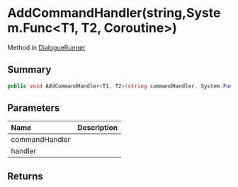 # AddCommandHandler(string,System.Func<T1, T2, Coroutine>)

Method in [DialogueRunner](/api/csharp/yarn.unity.dialoguerunner.md)

## Summary



```csharp
public void AddCommandHandler<T1, T2>(string commandHandler, System.Func<T1, T2, Coroutine> handler)
```

## Parameters

|Name|Description|
|:---|:---|
|commandHandler||
|handler||

## Returns



